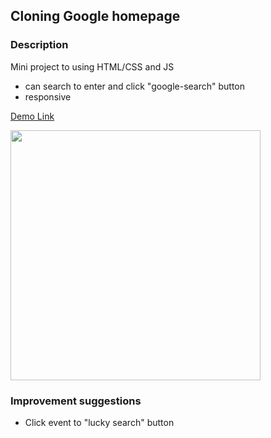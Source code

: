 
## Cloning Google homepage 

### Description

Mini project to using HTML/CSS and JS 
 - can search to enter and click "google-search" button
 - responsive
 
<a href="https://google-jenna.netlify.app" target="_blank">Demo Link</a> <br>

<img src="assets/Skærmbillede 2022-01-30 kl. 19.38.28.png" width=400>
 
 ### Improvement suggestions
 - Click event to "lucky search" button 
 
 
